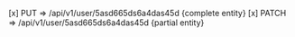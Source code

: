 [x] PUT =>  /api/v1/user/5asd665ds6a4das45d {complete entity}
[x] PATCH =>  /api/v1/user/5asd665ds6a4das45d  {partial entity}